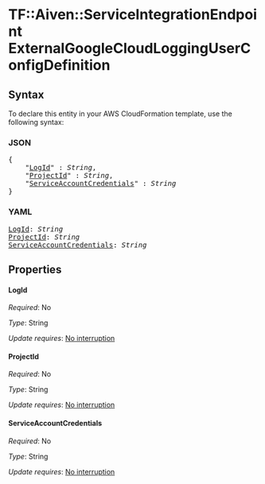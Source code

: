 # TF::Aiven::ServiceIntegrationEndpoint ExternalGoogleCloudLoggingUserConfigDefinition

## Syntax

To declare this entity in your AWS CloudFormation template, use the following syntax:

### JSON

<pre>
{
    "<a href="#logid" title="LogId">LogId</a>" : <i>String</i>,
    "<a href="#projectid" title="ProjectId">ProjectId</a>" : <i>String</i>,
    "<a href="#serviceaccountcredentials" title="ServiceAccountCredentials">ServiceAccountCredentials</a>" : <i>String</i>
}
</pre>

### YAML

<pre>
<a href="#logid" title="LogId">LogId</a>: <i>String</i>
<a href="#projectid" title="ProjectId">ProjectId</a>: <i>String</i>
<a href="#serviceaccountcredentials" title="ServiceAccountCredentials">ServiceAccountCredentials</a>: <i>String</i>
</pre>

## Properties

#### LogId

_Required_: No

_Type_: String

_Update requires_: [No interruption](https://docs.aws.amazon.com/AWSCloudFormation/latest/UserGuide/using-cfn-updating-stacks-update-behaviors.html#update-no-interrupt)

#### ProjectId

_Required_: No

_Type_: String

_Update requires_: [No interruption](https://docs.aws.amazon.com/AWSCloudFormation/latest/UserGuide/using-cfn-updating-stacks-update-behaviors.html#update-no-interrupt)

#### ServiceAccountCredentials

_Required_: No

_Type_: String

_Update requires_: [No interruption](https://docs.aws.amazon.com/AWSCloudFormation/latest/UserGuide/using-cfn-updating-stacks-update-behaviors.html#update-no-interrupt)

